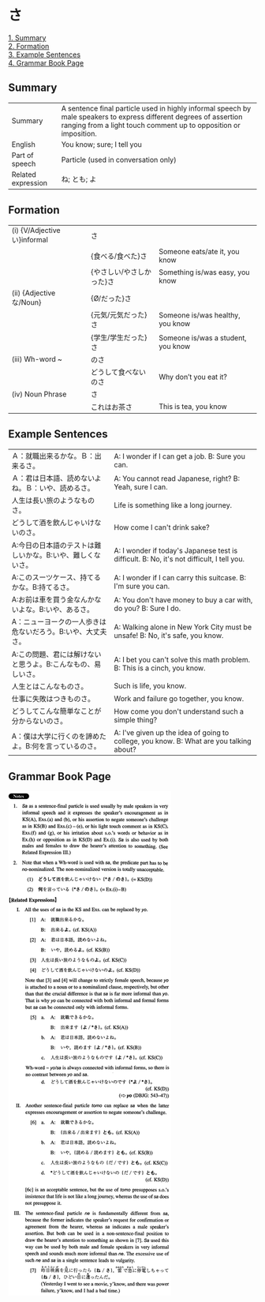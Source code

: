 # さ

[1. Summary](#summary)<br>
[2. Formation](#formation)<br>
[3. Example Sentences](#example-sentences)<br>
[4. Grammar Book Page](#grammar-book-page)<br>


## Summary

<table><tr>   <td>Summary</td>   <td>A sentence final particle used in highly informal speech by male speakers to express different degrees of assertion ranging from a light touch comment up to opposition or imposition.</td></tr><tr>   <td>English</td>   <td>You know; sure; I tell you</td></tr><tr>   <td>Part of speech</td>   <td>Particle (used in conversation only)</td></tr><tr>   <td>Related expression</td>   <td>ね; とも; よ</td></tr></table>

## Formation

<table class="table"><tbody><tr class="tr head"><td class="td"><span class="numbers">(i)</span> <span class="bold">{V/Adjective い}informal</span></td><td class="td"><span class="concept">さ</span></td><td class="td"></td></tr><tr class="tr"><td class="td"></td><td class="td"><span>{食べる/食べた}</span><span class="concept">さ</span></td><td class="td"><span>Someone eats/ate it, you know</span></td></tr><tr class="tr"><td class="td"></td><td class="td"><span>{やさしい/やさしかった}</span><span class="concept">さ</span></td><td class="td"><span>Something is/was easy, you know</span></td></tr><tr class="tr head"><td class="td"><span class="numbers">(ii)</span> <span class="bold">{Adjective な/Noun}</span></td><td class="td"><span>{Ø/だった}</span><span class="concept">さ</span></td><td class="td"></td></tr><tr class="tr"><td class="td"></td><td class="td"><span>{元気/元気だった}</span><span class="concept">さ</span></td><td class="td"><span>Someone is/was healthy, you know</span></td></tr><tr class="tr"><td class="td"></td><td class="td"><span>{学生/学生だった}</span><span class="concept">さ</span></td><td class="td"><span>Someone is/was a student, you know</span></td></tr><tr class="tr head"><td class="td"><span class="numbers">(iii)</span> <span class="bold">Wh-word ~</span></td><td class="td"><span>の</span><span class="concept">さ</span></td><td class="td"></td></tr><tr class="tr"><td class="td"></td><td class="td"><span>どうして食べないの</span><span class="concept">さ</span></td><td class="td"><span>Why don’t you eat it?</span></td></tr><tr class="tr head"><td class="td"><span class="numbers">(iv)</span> <span class="bold">Noun Phrase</span></td><td class="td"><span class="concept">さ</span></td><td class="td"></td></tr><tr class="tr"><td class="td"></td><td class="td"><span>これはお茶</span><span class="concept">さ</span></td><td class="td"><span>This is tea, you know</span></td></tr></tbody></table>

## Example Sentences

<table><tr>   <td>Ａ：就職出来るかな。Ｂ：出来るさ。</td>   <td>A: I wonder if I can get a job. B: Sure you can.</td></tr><tr>   <td>Ａ：君は日本語、読めないよね。Ｂ：いや、読めるさ。</td>   <td>A: You cannot read Japanese, right? B: Yeah, sure I can.</td></tr><tr>   <td>人生は長い旅のようなものさ。</td>   <td>Life is something like a long journey.</td></tr><tr>   <td>どうして酒を飲んじゃいけないのさ。</td>   <td>How come I can't drink sake?</td></tr><tr>   <td>A:今日の日本語のテストは難しいかな。B:いや、難しくないさ。</td>   <td>A: I wonder if today's Japanese test is difficult. B: No, it's not difficult, I tell you.</td></tr><tr>   <td>A:このスーツケース、持てるかな。B:持てるさ。</td>   <td>A: I wonder if I can carry this suitcase. B: I'm sure you can.</td></tr><tr>   <td>A:お前は車を買う金なんかないよな。B:いや、あるさ。</td>   <td>A: You don't have money to buy a car with, do you? B: Sure I do.</td></tr><tr>   <td>A：ニューヨークの一人歩きは危ないだろう。B:いや、大丈夫さ。</td>   <td>A: Walking alone in New York City must be unsafe! B: No, it's safe, you know.</td></tr><tr>   <td>A:この問題、君には解けないと思うよ。B:こんなもの、易しいさ。</td>   <td>A: I bet you can't solve this math problem. B: This is a cinch, you know.</td></tr><tr>   <td>人生とはこんなものさ。</td>   <td>Such is life, you know.</td></tr><tr>   <td>仕事に失敗はつきものさ。</td>   <td>Work and failure go together, you know.</td></tr><tr>   <td>どうしてこんな簡単なことが分からないのさ。</td>   <td>How come you don't understand such a simple thing?</td></tr><tr>   <td>A：僕は大学に行くのを諦めたよ。B:何を言っているのさ。</td>   <td>A: I've given up the idea of going to college, you know. B: What are you talking about?</td></tr></table>

## Grammar Book Page

![](../img/Intermediateさ.png)

